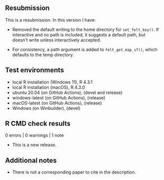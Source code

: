 ## Resubmission
This is a resubmission. In this version I have:

* Removed the default writing to the home directory for `set_felt_key()`. If interactive and no path is included, it suggests a default path, but doesn't write unless interactively accepted.

* For consistency, a path argument is added to `felt_get_map_sf()`, which defaults to the temp directory.

## Test environments
* local R installation (Windows 11), R 4.3.1
* local R installation (macOS), R 4.3.0
* ubuntu 20.04 (on GitHub Actions), (devel and release)
* windows-latest (on GitHub Actions), (release)
* macOS-latest (on GitHub Actions), (release)
* Windows (on Winbuilder), (devel)

## R CMD check results

0 errors | 0 warnings | 1 note

* This is a new release.

## Additional notes

* There is not a corresponding paper to cite in the description.
